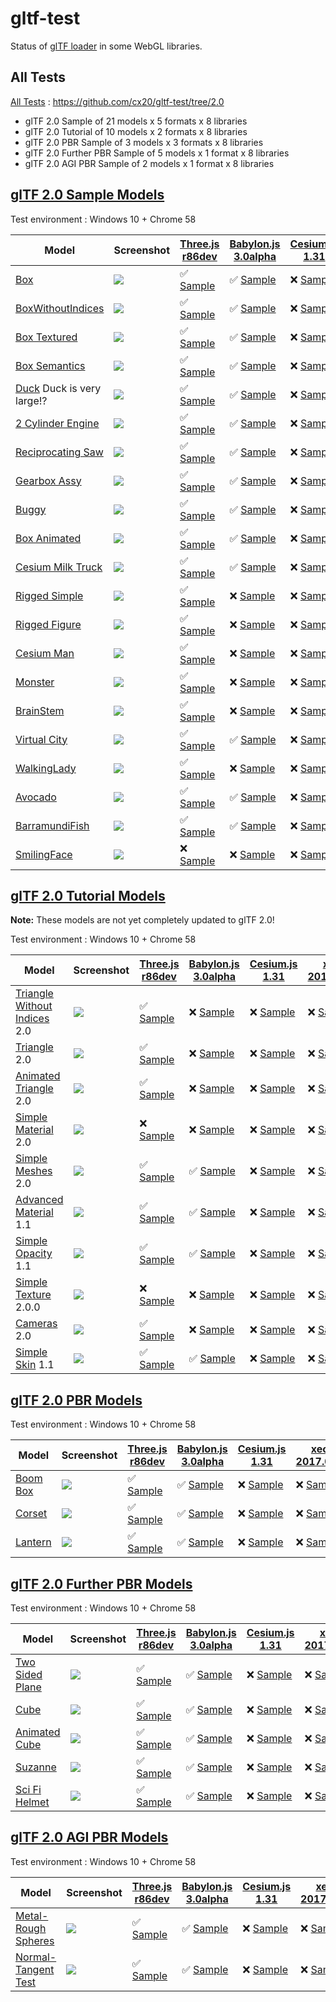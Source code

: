 # gltf-test

Status of [glTF loader](https://github.com/KhronosGroup/glTF#webgl-engines) in some WebGL libraries.

## All Tests

[All Tests]( https://cdn.rawgit.com/cx20/gltf-test/86562869b4dcaa48eb1c8ca7f79920f0fa411401/index.html ) : https://github.com/cx20/gltf-test/tree/2.0
- glTF 2.0 Sample of 21 models x 5 formats x 8 libraries
- glTF 2.0 Tutorial of 10 models x 2 formats x 8 libraries
- glTF 2.0 PBR Sample of 3 models x 3 formats x 8 libraries
- glTF 2.0 Further PBR Sample of 5 models x 1 format x 8 libraries
- glTF 2.0 AGI PBR Sample of 2 models x 1 format x 8 libraries

## [glTF 2.0 Sample Models](https://github.com/lasalvavida/glTF-Sample-Models/tree/2.0/2.0)

Test environment : Windows 10 + Chrome 58

|Model                                               |Screenshot                                                    |[Three.js r86dev](https://github.com/mrdoob/three.js/tree/dev/examples/js/loaders/GLTF2Loader.js)                                                                           |[Babylon.js 3.0alpha](https://github.com/BabylonJS/Babylon.js/tree/master/loaders/src/glTF)                                                                                                     |[Cesium.js 1.31](https://github.com/AnalyticalGraphicsInc/cesium/)                                                                                             |[xeogl 2017.04.24](https://github.com/xeolabs/xeogl/tree/master/src/models/gltf)                                                                                             |[GLBoost r2dev](https://github.com/emadurandal/GLBoost/blob/master/src/js/middle_level/loader/GLTFLoader.js)                                                                     |[Grimoire.js 2017.05.08](https://github.com/GrimoireGL/grimoirejs-gltf)                                                                                                             |
|----------------------------------------------------|--------------------------------------------------------------|----------------------------------------------------------------------------------------------------------------------------------------------------------------------------|------------------------------------------------------------------------------------------------------------------------------------------------------------------------------------------------|---------------------------------------------------------------------------------------------------------------------------------------------------------------|-----------------------------------------------------------------------------------------------------------------------------------------------------------------------------|---------------------------------------------------------------------------------------------------------------------------------------------------------------------------------|------------------------------------------------------------------------------------------------------------------------------------------------------------------------------------|
|[Box](sampleModels/Box)                             |![](sampleModels/Box/screenshot/screenshot.png)               |:white_check_mark: [Sample](https://cdn.rawgit.com/cx20/gltf-test/86562869b4dcaa48eb1c8ca7f79920f0fa411401/examples/threejs/index.html?model=Box&scale=1)                   |:white_check_mark: [Sample](https://cdn.rawgit.com/cx20/gltf-test/86562869b4dcaa48eb1c8ca7f79920f0fa411401/examples/babylonjs/index.html?model=Box&scale=1)                                     |:x: [Sample](https://cdn.rawgit.com/cx20/gltf-test/86562869b4dcaa48eb1c8ca7f79920f0fa411401/examples/cesium/index.html?model=Box)               |:x: [Sample](https://cdn.rawgit.com/cx20/gltf-test/86562869b4dcaa48eb1c8ca7f79920f0fa411401/examples/xeogl/index.html?model=Box&scale=1)                                                    |:x: [Sample](https://cdn.rawgit.com/cx20/gltf-test/86562869b4dcaa48eb1c8ca7f79920f0fa411401/examples/glboost/index.html?model=Box&scale=1)                                       |:x: [Sample](https://cdn.rawgit.com/cx20/gltf-test/86562869b4dcaa48eb1c8ca7f79920f0fa411401/examples/grimoiregl/index.html?model=Box&scale=1)                                       |
|[BoxWithoutIndices](sampleModels/BoxWithoutIndices) |![](sampleModels/BoxWithoutIndices/screenshot/screenshot.png) |:white_check_mark: [Sample](https://cdn.rawgit.com/cx20/gltf-test/86562869b4dcaa48eb1c8ca7f79920f0fa411401/examples/threejs/index.html?model=BoxWithoutIndices&scale=1)     |:white_check_mark: [Sample](https://cdn.rawgit.com/cx20/gltf-test/86562869b4dcaa48eb1c8ca7f79920f0fa411401/examples/babylonjs/index.html?model=BoxWithoutIndices&scale=1)                       |:x: [Sample](https://cdn.rawgit.com/cx20/gltf-test/86562869b4dcaa48eb1c8ca7f79920f0fa411401/examples/cesium/index.html?model=BoxWithoutIndices) |:x: [Sample](https://cdn.rawgit.com/cx20/gltf-test/86562869b4dcaa48eb1c8ca7f79920f0fa411401/examples/xeogl/index.html?model=BoxWithoutIndices&scale=1)                                      |:x: [Sample](https://cdn.rawgit.com/cx20/gltf-test/86562869b4dcaa48eb1c8ca7f79920f0fa411401/examples/glboost/index.html?model=BoxWithoutIndices&scale=1)                         |:x: [Sample](https://cdn.rawgit.com/cx20/gltf-test/86562869b4dcaa48eb1c8ca7f79920f0fa411401/examples/grimoiregl/index.html?model=BoxWithoutIndices&scale=1)                         |
|[Box Textured](sampleModels/BoxTextured)            |![](sampleModels/BoxTextured/screenshot/screenshot.png)       |:white_check_mark: [Sample](https://cdn.rawgit.com/cx20/gltf-test/86562869b4dcaa48eb1c8ca7f79920f0fa411401/examples/threejs/index.html?model=BoxTextured&scale=1)           |:white_check_mark: [Sample](https://cdn.rawgit.com/cx20/gltf-test/86562869b4dcaa48eb1c8ca7f79920f0fa411401/examples/babylonjs/index.html?model=BoxTextured&scale=1)                             |:x: [Sample](https://cdn.rawgit.com/cx20/gltf-test/86562869b4dcaa48eb1c8ca7f79920f0fa411401/examples/cesium/index.html?model=BoxTextured)       |:x: [Sample](https://cdn.rawgit.com/cx20/gltf-test/86562869b4dcaa48eb1c8ca7f79920f0fa411401/examples/xeogl/index.html?model=BoxTextured&scale=1)                                            |:x: [Sample](https://cdn.rawgit.com/cx20/gltf-test/86562869b4dcaa48eb1c8ca7f79920f0fa411401/examples/glboost/index.html?model=BoxTextured&scale=1)                               |:white_check_mark: [Sample](https://cdn.rawgit.com/cx20/gltf-test/86562869b4dcaa48eb1c8ca7f79920f0fa411401/examples/grimoiregl/index.html?model=BoxTextured&scale=1)                |
|[Box Semantics](sampleModels/BoxSemantics)          |![](sampleModels/BoxSemantics/screenshot/screenshot.png)      |:white_check_mark: [Sample](https://cdn.rawgit.com/cx20/gltf-test/86562869b4dcaa48eb1c8ca7f79920f0fa411401/examples/threejs/index.html?model=BoxSemantics&scale=1)          |:white_check_mark: [Sample](https://cdn.rawgit.com/cx20/gltf-test/86562869b4dcaa48eb1c8ca7f79920f0fa411401/examples/babylonjs/index.html?model=BoxSemantics&scale=1)                            |:x: [Sample](https://cdn.rawgit.com/cx20/gltf-test/86562869b4dcaa48eb1c8ca7f79920f0fa411401/examples/cesium/index.html?model=BoxSemantics)      |:x: [Sample](https://cdn.rawgit.com/cx20/gltf-test/86562869b4dcaa48eb1c8ca7f79920f0fa411401/examples/xeogl/index.html?model=BoxSemantics&scale=1)                                           |:x: [Sample](https://cdn.rawgit.com/cx20/gltf-test/86562869b4dcaa48eb1c8ca7f79920f0fa411401/examples/glboost/index.html?model=BoxSemantics&scale=1)                              |:white_check_mark: [Sample](https://cdn.rawgit.com/cx20/gltf-test/86562869b4dcaa48eb1c8ca7f79920f0fa411401/examples/grimoiregl/index.html?model=BoxSemantics&scale=1)               |
|[Duck](sampleModels/Duck) Duck is very large!?      |![](sampleModels/Duck/screenshot/screenshot.png)              |:white_check_mark: [Sample](https://cdn.rawgit.com/cx20/gltf-test/86562869b4dcaa48eb1c8ca7f79920f0fa411401/examples/threejs/index.html?model=Duck&scale=1)                  |:white_check_mark: [Sample](https://cdn.rawgit.com/cx20/gltf-test/86562869b4dcaa48eb1c8ca7f79920f0fa411401/examples/babylonjs/index.html?model=Duck&scale=1)                                    |:x: [Sample](https://cdn.rawgit.com/cx20/gltf-test/86562869b4dcaa48eb1c8ca7f79920f0fa411401/examples/cesium/index.html?model=Duck)              |:x: [Sample](https://cdn.rawgit.com/cx20/gltf-test/86562869b4dcaa48eb1c8ca7f79920f0fa411401/examples/xeogl/index.html?model=Duck&scale=1)                                                   |:x: [Sample](https://cdn.rawgit.com/cx20/gltf-test/86562869b4dcaa48eb1c8ca7f79920f0fa411401/examples/glboost/index.html?model=Duck&scale=1)                                      |:white_check_mark: [Sample](https://cdn.rawgit.com/cx20/gltf-test/86562869b4dcaa48eb1c8ca7f79920f0fa411401/examples/grimoiregl/index.html?model=Duck&scale=1)                       |
|[2 Cylinder Engine](sampleModels/2CylinderEngine)   |![](sampleModels/2CylinderEngine/screenshot/screenshot.png)   |:white_check_mark: [Sample](https://cdn.rawgit.com/cx20/gltf-test/86562869b4dcaa48eb1c8ca7f79920f0fa411401/examples/threejs/index.html?model=2CylinderEngine&scale=0.005)   |:white_check_mark: [Sample](https://cdn.rawgit.com/cx20/gltf-test/86562869b4dcaa48eb1c8ca7f79920f0fa411401/examples/babylonjs/index.html?model=2CylinderEngine&scale=0.005)                     |:x: [Sample](https://cdn.rawgit.com/cx20/gltf-test/86562869b4dcaa48eb1c8ca7f79920f0fa411401/examples/cesium/index.html?model=2CylinderEngine)   |:x: [Sample](https://cdn.rawgit.com/cx20/gltf-test/86562869b4dcaa48eb1c8ca7f79920f0fa411401/examples/xeogl/index.html?model=2CylinderEngine&scale=0.005)                                    |:x: [Sample](https://cdn.rawgit.com/cx20/gltf-test/86562869b4dcaa48eb1c8ca7f79920f0fa411401/examples/glboost/index.html?model=2CylinderEngine&scale=0.005)                       |:x: [Sample](https://cdn.rawgit.com/cx20/gltf-test/86562869b4dcaa48eb1c8ca7f79920f0fa411401/examples/grimoiregl/index.html?model=2CylinderEngine&scale=0.005)                       |
|[Reciprocating Saw](sampleModels/ReciprocatingSaw)  |![](sampleModels/ReciprocatingSaw/screenshot/screenshot.png)  |:white_check_mark: [Sample](https://cdn.rawgit.com/cx20/gltf-test/86562869b4dcaa48eb1c8ca7f79920f0fa411401/examples/threejs/index.html?model=ReciprocatingSaw&scale=0.01)   |:white_check_mark: [Sample](https://cdn.rawgit.com/cx20/gltf-test/86562869b4dcaa48eb1c8ca7f79920f0fa411401/examples/babylonjs/index.html?model=ReciprocatingSaw&scale=0.01)                     |:x: [Sample](https://cdn.rawgit.com/cx20/gltf-test/86562869b4dcaa48eb1c8ca7f79920f0fa411401/examples/cesium/index.html?model=ReciprocatingSaw)  |:x: [Sample](https://cdn.rawgit.com/cx20/gltf-test/86562869b4dcaa48eb1c8ca7f79920f0fa411401/examples/xeogl/index.html?model=ReciprocatingSaw&scale=0.01)                                    |:x: [Sample](https://cdn.rawgit.com/cx20/gltf-test/86562869b4dcaa48eb1c8ca7f79920f0fa411401/examples/glboost/index.html?model=ReciprocatingSaw&scale=0.01)                       |:x: [Sample](https://cdn.rawgit.com/cx20/gltf-test/86562869b4dcaa48eb1c8ca7f79920f0fa411401/examples/grimoiregl/index.html?model=ReciprocatingSaw&scale=0.01)                       |
|[Gearbox Assy](sampleModels/GearboxAssy)            |![](sampleModels/GearboxAssy/screenshot/screenshot.png)       |:white_check_mark: [Sample](https://cdn.rawgit.com/cx20/gltf-test/86562869b4dcaa48eb1c8ca7f79920f0fa411401/examples/threejs/index.html?model=GearboxAssy&scale=1)           |:white_check_mark: [Sample](https://cdn.rawgit.com/cx20/gltf-test/86562869b4dcaa48eb1c8ca7f79920f0fa411401/examples/babylonjs/index.html?model=GearboxAssy&scale=1)                             |:x: [Sample](https://cdn.rawgit.com/cx20/gltf-test/86562869b4dcaa48eb1c8ca7f79920f0fa411401/examples/cesium/index.html?model=GearboxAssy)       |:x: [Sample](https://cdn.rawgit.com/cx20/gltf-test/86562869b4dcaa48eb1c8ca7f79920f0fa411401/examples/xeogl/index.html?model=GearboxAssy&scale=1)                                            |:x: [Sample](https://cdn.rawgit.com/cx20/gltf-test/86562869b4dcaa48eb1c8ca7f79920f0fa411401/examples/glboost/index.html?model=GearboxAssy&scale=1)                               |:x: [Sample](https://cdn.rawgit.com/cx20/gltf-test/86562869b4dcaa48eb1c8ca7f79920f0fa411401/examples/grimoiregl/index.html?model=GearboxAssy&scale=1)                               |
|[Buggy](sampleModels/Buggy)                         |![](sampleModels/Buggy/screenshot/screenshot.png)             |:white_check_mark: [Sample](https://cdn.rawgit.com/cx20/gltf-test/86562869b4dcaa48eb1c8ca7f79920f0fa411401/examples/threejs/index.html?model=Buggy&scale=0.02)              |:white_check_mark: [Sample](https://cdn.rawgit.com/cx20/gltf-test/86562869b4dcaa48eb1c8ca7f79920f0fa411401/examples/babylonjs/index.html?model=Buggy&scale=0.02)                                |:x: [Sample](https://cdn.rawgit.com/cx20/gltf-test/86562869b4dcaa48eb1c8ca7f79920f0fa411401/examples/cesium/index.html?model=Buggy)             |:x: [Sample](https://cdn.rawgit.com/cx20/gltf-test/86562869b4dcaa48eb1c8ca7f79920f0fa411401/examples/xeogl/index.html?model=Buggy&scale=0.02)                                               |:x: [Sample](https://cdn.rawgit.com/cx20/gltf-test/86562869b4dcaa48eb1c8ca7f79920f0fa411401/examples/glboost/index.html?model=Buggy&scale=0.02)                                  |:x: [Sample](https://cdn.rawgit.com/cx20/gltf-test/86562869b4dcaa48eb1c8ca7f79920f0fa411401/examples/grimoiregl/index.html?model=Buggy&scale=0.02)                                  |
|[Box Animated](sampleModels/BoxAnimated)            |![](sampleModels/BoxAnimated/screenshot/screenshot.gif)       |:white_check_mark: [Sample](https://cdn.rawgit.com/cx20/gltf-test/86562869b4dcaa48eb1c8ca7f79920f0fa411401/examples/threejs/index.html?model=BoxAnimated&scale=0.5)         |:white_check_mark: [Sample](https://cdn.rawgit.com/cx20/gltf-test/86562869b4dcaa48eb1c8ca7f79920f0fa411401/examples/babylonjs/index.html?model=BoxAnimated&scale=0.5)                           |:x: [Sample](https://cdn.rawgit.com/cx20/gltf-test/86562869b4dcaa48eb1c8ca7f79920f0fa411401/examples/cesium/index.html?model=BoxAnimated)                      |:x: [Sample](https://cdn.rawgit.com/cx20/gltf-test/86562869b4dcaa48eb1c8ca7f79920f0fa411401/examples/xeogl/index.html?model=BoxAnimated&scale=0.5)                           |:x: [Sample](https://cdn.rawgit.com/cx20/gltf-test/86562869b4dcaa48eb1c8ca7f79920f0fa411401/examples/glboost/index.html?model=BoxAnimated&scale=0.5)                             |:x: [Sample](https://cdn.rawgit.com/cx20/gltf-test/86562869b4dcaa48eb1c8ca7f79920f0fa411401/examples/grimoiregl/index.html?model=BoxAnimated&scale=0.5)                             |
|[Cesium Milk Truck](sampleModels/CesiumMilkTruck)   |![](sampleModels/CesiumMilkTruck/screenshot/screenshot.gif)   |:white_check_mark: [Sample](https://cdn.rawgit.com/cx20/gltf-test/86562869b4dcaa48eb1c8ca7f79920f0fa411401/examples/threejs/index.html?model=CesiumMilkTruck&scale=0.5)     |:white_check_mark: [Sample](https://cdn.rawgit.com/cx20/gltf-test/86562869b4dcaa48eb1c8ca7f79920f0fa411401/examples/babylonjs/index.html?model=CesiumMilkTruck&scale=0.5)                       |:x: [Sample](https://cdn.rawgit.com/cx20/gltf-test/86562869b4dcaa48eb1c8ca7f79920f0fa411401/examples/cesium/index.html?model=CesiumMilkTruck)                  |:x: [Sample](https://cdn.rawgit.com/cx20/gltf-test/86562869b4dcaa48eb1c8ca7f79920f0fa411401/examples/xeogl/index.html?model=CesiumMilkTruck&scale=0.5)                       |:x: [Sample](https://cdn.rawgit.com/cx20/gltf-test/86562869b4dcaa48eb1c8ca7f79920f0fa411401/examples/glboost/index.html?model=CesiumMilkTruck&scale=0.5)                         |:x: [Sample](https://cdn.rawgit.com/cx20/gltf-test/86562869b4dcaa48eb1c8ca7f79920f0fa411401/examples/grimoiregl/index.html?model=CesiumMilkTruck&scale=0.5)                         |
|[Rigged Simple](sampleModels/RiggedSimple)          |![](sampleModels/RiggedSimple/screenshot/screenshot.gif)      |:white_check_mark: [Sample](https://cdn.rawgit.com/cx20/gltf-test/86562869b4dcaa48eb1c8ca7f79920f0fa411401/examples/threejs/index.html?model=RiggedSimple&scale=0.2)        |:x: [Sample](https://cdn.rawgit.com/cx20/gltf-test/86562869b4dcaa48eb1c8ca7f79920f0fa411401/examples/babylonjs/index.html?model=RiggedSimple&scale=0.2)                                         |:x: [Sample](https://cdn.rawgit.com/cx20/gltf-test/86562869b4dcaa48eb1c8ca7f79920f0fa411401/examples/cesium/index.html?model=RiggedSimple)                     |:x: [Sample](https://cdn.rawgit.com/cx20/gltf-test/86562869b4dcaa48eb1c8ca7f79920f0fa411401/examples/xeogl/index.html?model=RiggedSimple&scale=0.2)                          |:x: [Sample](https://cdn.rawgit.com/cx20/gltf-test/86562869b4dcaa48eb1c8ca7f79920f0fa411401/examples/glboost/index.html?model=RiggedSimple&scale=0.2)                            |:x: [Sample](https://cdn.rawgit.com/cx20/gltf-test/86562869b4dcaa48eb1c8ca7f79920f0fa411401/examples/grimoiregl/index.html?model=RiggedSimple&scale=0.2)                            |
|[Rigged Figure](sampleModels/RiggedFigure)          |![](sampleModels/RiggedFigure/screenshot/screenshot.gif)      |:white_check_mark: [Sample](https://cdn.rawgit.com/cx20/gltf-test/86562869b4dcaa48eb1c8ca7f79920f0fa411401/examples/threejs/index.html?model=RiggedFigure&scale=1)          |:x: [Sample](https://cdn.rawgit.com/cx20/gltf-test/86562869b4dcaa48eb1c8ca7f79920f0fa411401/examples/babylonjs/index.html?model=RiggedFigure&scale=1)                                           |:x: [Sample](https://cdn.rawgit.com/cx20/gltf-test/86562869b4dcaa48eb1c8ca7f79920f0fa411401/examples/cesium/index.html?model=RiggedFigure)                     |:x: [Sample](https://cdn.rawgit.com/cx20/gltf-test/86562869b4dcaa48eb1c8ca7f79920f0fa411401/examples/xeogl/index.html?model=RiggedFigure&scale=1)                            |:x: [Sample](https://cdn.rawgit.com/cx20/gltf-test/86562869b4dcaa48eb1c8ca7f79920f0fa411401/examples/glboost/index.html?model=RiggedFigure&scale=1)                              |:x: [Sample](https://cdn.rawgit.com/cx20/gltf-test/86562869b4dcaa48eb1c8ca7f79920f0fa411401/examples/grimoiregl/index.html?model=RiggedFigure&scale=1)                              |
|[Cesium Man](sampleModels/CesiumMan)                |![](sampleModels/CesiumMan/screenshot/screenshot.gif)         |:white_check_mark: [Sample](https://cdn.rawgit.com/cx20/gltf-test/86562869b4dcaa48eb1c8ca7f79920f0fa411401/examples/threejs/index.html?model=CesiumMan&scale=1)             |:x: [Sample](https://cdn.rawgit.com/cx20/gltf-test/86562869b4dcaa48eb1c8ca7f79920f0fa411401/examples/babylonjs/index.html?model=CesiumMan&scale=1)                                              |:x: [Sample](https://cdn.rawgit.com/cx20/gltf-test/86562869b4dcaa48eb1c8ca7f79920f0fa411401/examples/cesium/index.html?model=CesiumMan)                        |:x: [Sample](https://cdn.rawgit.com/cx20/gltf-test/86562869b4dcaa48eb1c8ca7f79920f0fa411401/examples/xeogl/index.html?model=CesiumMan&scale=1)                               |:x: [Sample](https://cdn.rawgit.com/cx20/gltf-test/86562869b4dcaa48eb1c8ca7f79920f0fa411401/examples/glboost/index.html?model=CesiumMan&scale=1)                                 |:x: [Sample](https://cdn.rawgit.com/cx20/gltf-test/86562869b4dcaa48eb1c8ca7f79920f0fa411401/examples/grimoiregl/index.html?model=CesiumMan&scale=1)                                 |
|[Monster](sampleModels/Monster)                     |![](sampleModels/Monster/screenshot/screenshot.gif)           |:white_check_mark: [Sample](https://cdn.rawgit.com/cx20/gltf-test/86562869b4dcaa48eb1c8ca7f79920f0fa411401/examples/threejs/index.html?model=Monster&scale=0.05)            |:x: [Sample](https://cdn.rawgit.com/cx20/gltf-test/86562869b4dcaa48eb1c8ca7f79920f0fa411401/examples/babylonjs/index.html?model=Monster&scale=0.05)                                             |:x: [Sample](https://cdn.rawgit.com/cx20/gltf-test/86562869b4dcaa48eb1c8ca7f79920f0fa411401/examples/cesium/index.html?model=Monster)                          |:x: [Sample](https://cdn.rawgit.com/cx20/gltf-test/86562869b4dcaa48eb1c8ca7f79920f0fa411401/examples/xeogl/index.html?model=Monster&scale=0.05)                              |:x: [Sample](https://cdn.rawgit.com/cx20/gltf-test/86562869b4dcaa48eb1c8ca7f79920f0fa411401/examples/glboost/index.html?model=Monster&scale=0.05)                                |:x: [Sample](https://cdn.rawgit.com/cx20/gltf-test/86562869b4dcaa48eb1c8ca7f79920f0fa411401/examples/grimoiregl/index.html?model=Monster&scale=0.05)                                |
|[BrainStem](sampleModels/BrainStem)                 |![](sampleModels/BrainStem/screenshot/screenshot.gif)         |:white_check_mark: [Sample](https://cdn.rawgit.com/cx20/gltf-test/86562869b4dcaa48eb1c8ca7f79920f0fa411401/examples/threejs/index.html?model=BrainStem&scale=1)             |:x: [Sample](https://cdn.rawgit.com/cx20/gltf-test/86562869b4dcaa48eb1c8ca7f79920f0fa411401/examples/babylonjs/index.html?model=BrainStem&scale=1)                                              |:x: [Sample](https://cdn.rawgit.com/cx20/gltf-test/86562869b4dcaa48eb1c8ca7f79920f0fa411401/examples/cesium/index.html?model=BrainStem)                        |:x: [Sample](https://cdn.rawgit.com/cx20/gltf-test/86562869b4dcaa48eb1c8ca7f79920f0fa411401/examples/xeogl/index.html?model=BrainStem&scale=1)                               |:x: [Sample](https://cdn.rawgit.com/cx20/gltf-test/86562869b4dcaa48eb1c8ca7f79920f0fa411401/examples/glboost/index.html?model=BrainStem&scale=1)                                 |:x: [Sample](https://cdn.rawgit.com/cx20/gltf-test/86562869b4dcaa48eb1c8ca7f79920f0fa411401/examples/grimoiregl/index.html?model=BrainStem&scale=1)                                 |
|[Virtual City](sampleModels/VC)                     |![](sampleModels/VC/screenshot/screenshot.gif)                |:white_check_mark: [Sample](https://cdn.rawgit.com/cx20/gltf-test/86562869b4dcaa48eb1c8ca7f79920f0fa411401/examples/threejs/index.html?model=VC&scale=0.2)                  |:white_check_mark: [Sample](https://cdn.rawgit.com/cx20/gltf-test/86562869b4dcaa48eb1c8ca7f79920f0fa411401/examples/babylonjs/index.html?model=VC&scale=0.2)                                    |:x: [Sample](https://cdn.rawgit.com/cx20/gltf-test/86562869b4dcaa48eb1c8ca7f79920f0fa411401/examples/cesium/index.html?model=VC)                               |:x: [Sample](https://cdn.rawgit.com/cx20/gltf-test/86562869b4dcaa48eb1c8ca7f79920f0fa411401/examples/xeogl/index.html?model=VC&scale=0.2)                                    |:x: [Sample](https://cdn.rawgit.com/cx20/gltf-test/86562869b4dcaa48eb1c8ca7f79920f0fa411401/examples/glboost/index.html?model=VC&scale=0.2)                                      |:x: [Sample](https://cdn.rawgit.com/cx20/gltf-test/86562869b4dcaa48eb1c8ca7f79920f0fa411401/examples/grimoiregl/index.html?model=VC&scale=0.2)                                      |
|[WalkingLady](sampleModels/WalkingLady)             |![](sampleModels/WalkingLady/screenshot/screenshot.gif)       |:white_check_mark: [Sample](https://cdn.rawgit.com/cx20/gltf-test/86562869b4dcaa48eb1c8ca7f79920f0fa411401/examples/threejs/index.html?model=WalkingLady&scale=1)           |:x: [Sample](https://cdn.rawgit.com/cx20/gltf-test/86562869b4dcaa48eb1c8ca7f79920f0fa411401/examples/babylonjs/index.html?model=WalkingLady&scale=1)                                            |:x: [Sample](https://cdn.rawgit.com/cx20/gltf-test/86562869b4dcaa48eb1c8ca7f79920f0fa411401/examples/cesium/index.html?model=WalkingLady)                      |:x: [Sample](https://cdn.rawgit.com/cx20/gltf-test/86562869b4dcaa48eb1c8ca7f79920f0fa411401/examples/xeogl/index.html?model=WalkingLady&scale=1)                             |:x: [Sample](https://cdn.rawgit.com/cx20/gltf-test/86562869b4dcaa48eb1c8ca7f79920f0fa411401/examples/glboost/index.html?model=WalkingLady&scale=1)                               |:x: [Sample](https://cdn.rawgit.com/cx20/gltf-test/86562869b4dcaa48eb1c8ca7f79920f0fa411401/examples/grimoiregl/index.html?model=WalkingLady&scale=1)                               |
|[Avocado](sampleModels/Avocado)                     |![](sampleModels/Avocado/screenshot/screenshot.png)           |:white_check_mark: [Sample](https://cdn.rawgit.com/cx20/gltf-test/86562869b4dcaa48eb1c8ca7f79920f0fa411401/examples/threejs/index.html?model=Avocado&scale=0.5)             |:white_check_mark: [Sample](https://cdn.rawgit.com/cx20/gltf-test/86562869b4dcaa48eb1c8ca7f79920f0fa411401/examples/babylonjs/index.html?model=Avocado&scale=0.5)                               |:x: [Sample](https://cdn.rawgit.com/cx20/gltf-test/86562869b4dcaa48eb1c8ca7f79920f0fa411401/examples/cesium/index.html?model=Avocado)           |:x: [Sample](https://cdn.rawgit.com/cx20/gltf-test/86562869b4dcaa48eb1c8ca7f79920f0fa411401/examples/xeogl/index.html?model=Avocado&scale=0.5)                                              |:x: [Sample](https://cdn.rawgit.com/cx20/gltf-test/86562869b4dcaa48eb1c8ca7f79920f0fa411401/examples/glboost/index.html?model=Avocado&scale=0.5)                                 |:white_check_mark: [Sample](https://cdn.rawgit.com/cx20/gltf-test/86562869b4dcaa48eb1c8ca7f79920f0fa411401/examples/grimoiregl/index.html?model=Avocado&scale=0.5)                  |
|[BarramundiFish](sampleModels/BarramundiFish)       |![](sampleModels/BarramundiFish/screenshot/screenshot.png)    |:white_check_mark: [Sample](https://cdn.rawgit.com/cx20/gltf-test/86562869b4dcaa48eb1c8ca7f79920f0fa411401/examples/threejs/index.html?model=BarramundiFish&scale=0.05)     |:white_check_mark: [Sample](https://cdn.rawgit.com/cx20/gltf-test/86562869b4dcaa48eb1c8ca7f79920f0fa411401/examples/babylonjs/index.html?model=BarramundiFish&scale=0.05)                       |:x: [Sample](https://cdn.rawgit.com/cx20/gltf-test/86562869b4dcaa48eb1c8ca7f79920f0fa411401/examples/cesium/index.html?model=BarramundiFish)    |:x: [Sample](https://cdn.rawgit.com/cx20/gltf-test/86562869b4dcaa48eb1c8ca7f79920f0fa411401/examples/xeogl/index.html?model=BarramundiFish&scale=0.05)                                      |:x: [Sample](https://cdn.rawgit.com/cx20/gltf-test/86562869b4dcaa48eb1c8ca7f79920f0fa411401/examples/glboost/index.html?model=BarramundiFish&scale=0.05)                         |:white_check_mark: [Sample](https://cdn.rawgit.com/cx20/gltf-test/86562869b4dcaa48eb1c8ca7f79920f0fa411401/examples/grimoiregl/index.html?model=BarramundiFish&scale=0.05)          |
|[SmilingFace](sampleModels/SmilingFace)             |![](sampleModels/SmilingFace/screenshot/screenshot.png)       |:x: [Sample](https://cdn.rawgit.com/cx20/gltf-test/86562869b4dcaa48eb1c8ca7f79920f0fa411401/examples/threejs/index.html?model=SmilingFace&scale=1.0)                        |:x: [Sample](https://cdn.rawgit.com/cx20/gltf-test/86562869b4dcaa48eb1c8ca7f79920f0fa411401/examples/babylonjs/index.html?model=SmilingFace&scale=1.0)                                          |:x: [Sample](https://cdn.rawgit.com/cx20/gltf-test/86562869b4dcaa48eb1c8ca7f79920f0fa411401/examples/cesium/index.html?model=SmilingFace)       |:x: [Sample](https://cdn.rawgit.com/cx20/gltf-test/86562869b4dcaa48eb1c8ca7f79920f0fa411401/examples/xeogl/index.html?model=SmilingFace&scale=1.0)                                          |:x: [Sample](https://cdn.rawgit.com/cx20/gltf-test/86562869b4dcaa48eb1c8ca7f79920f0fa411401/examples/glboost/index.html?model=SmilingFace&scale=1.0)                             |:white_check_mark: [Sample](https://cdn.rawgit.com/cx20/gltf-test/86562869b4dcaa48eb1c8ca7f79920f0fa411401/examples/grimoiregl/index.html?model=SmilingFace&scale=1.0)              |

## [glTF 2.0 Tutorial Models](https://github.com/javagl/gltfTutorialModels/tree/2.0)

**Note:** These models are not yet completely updated to glTF 2.0!

Test environment : Windows 10 + Chrome 58

|Model                                                                 |Screenshot                                                          |[Three.js r86dev](https://github.com/mrdoob/three.js/tree/dev/examples/js/loaders/GLTF2Loader.js)                                                                                                             |[Babylon.js 3.0alpha](https://github.com/BabylonJS/Babylon.js/tree/master/loaders/src/glTF)                                                                                                                           |[Cesium.js 1.31](https://github.com/AnalyticalGraphicsInc/cesium/)                                                                                                                                      |[xeogl 2017.04.24](https://github.com/xeolabs/xeogl/tree/master/src/models/gltf)                                                                                                             |[GLBoost r2dev](https://github.com/emadurandal/GLBoost/blob/master/src/js/middle_level/loader/GLTFLoader.js)                                                                                                  |[Grimoire.js 2017.05.08](https://github.com/GrimoireGL/grimoirejs-gltf)                                                                                                                           |
|----------------------------------------------------------------------|--------------------------------------------------------------------|--------------------------------------------------------------------------------------------------------------------------------------------------------------------------------------------------------------|----------------------------------------------------------------------------------------------------------------------------------------------------------------------------------------------------------------------|--------------------------------------------------------------------------------------------------------------------------------------------------------------------------------------------------------|---------------------------------------------------------------------------------------------------------------------------------------------------------------------------------------------|--------------------------------------------------------------------------------------------------------------------------------------------------------------------------------------------------------------|--------------------------------------------------------------------------------------------------------------------------------------------------------------------------------------------------|
|[Triangle Without Indices](tutorialModels/TriangleWithoutIndices) 2.0 |![](tutorialModels/TriangleWithoutIndices/screenshot/screenshot.png)|:white_check_mark: [Sample](https://cdn.rawgit.com/cx20/gltf-test/86562869b4dcaa48eb1c8ca7f79920f0fa411401/examples/threejs/index.html?category=tutorialModels&model=TriangleWithoutIndices&scale=1&type=glTF)|:x: [Sample](https://cdn.rawgit.com/cx20/gltf-test/86562869b4dcaa48eb1c8ca7f79920f0fa411401/examples/babylonjs/index.html?category=tutorialModels&model=TriangleWithoutIndices&scale=1&type=glTF)                     |:x: [Sample](https://cdn.rawgit.com/cx20/gltf-test/86562869b4dcaa48eb1c8ca7f79920f0fa411401/examples/cesium/index.html?category=tutorialModels&model=TriangleWithoutIndices&scale=1&type=glTF)          |:x: [Sample](https://cdn.rawgit.com/cx20/gltf-test/86562869b4dcaa48eb1c8ca7f79920f0fa411401/examples/xeogl/index.html?category=tutorialModels&model=TriangleWithoutIndices&scale=1&type=glTF)|:x: [Sample](https://cdn.rawgit.com/cx20/gltf-test/86562869b4dcaa48eb1c8ca7f79920f0fa411401/examples/glboost/index.html?category=tutorialModels&model=TriangleWithoutIndices&scale=1&type=glTF)               |:x: [Sample](https://cdn.rawgit.com/cx20/gltf-test/86562869b4dcaa48eb1c8ca7f79920f0fa411401/examples/grimoiregl/index.html?category=tutorialModels&model=TriangleWithoutIndices&scale=1&type=glTF)|
|[Triangle](tutorialModels/Triangle) 2.0                               |![](tutorialModels/Triangle/screenshot/screenshot.png)              |:white_check_mark: [Sample](https://cdn.rawgit.com/cx20/gltf-test/86562869b4dcaa48eb1c8ca7f79920f0fa411401/examples/threejs/index.html?category=tutorialModels&model=Triangle&scale=1&type=glTF)              |:x: [Sample](https://cdn.rawgit.com/cx20/gltf-test/86562869b4dcaa48eb1c8ca7f79920f0fa411401/examples/babylonjs/index.html?category=tutorialModels&model=Triangle&scale=1&type=glTF)                                   |:x: [Sample](https://cdn.rawgit.com/cx20/gltf-test/86562869b4dcaa48eb1c8ca7f79920f0fa411401/examples/cesium/index.html?category=tutorialModels&model=Triangle&scale=1&type=glTF)                        |:x: [Sample](https://cdn.rawgit.com/cx20/gltf-test/86562869b4dcaa48eb1c8ca7f79920f0fa411401/examples/xeogl/index.html?category=tutorialModels&model=Triangle&scale=1&type=glTF)              |:x: [Sample](https://cdn.rawgit.com/cx20/gltf-test/86562869b4dcaa48eb1c8ca7f79920f0fa411401/examples/glboost/index.html?category=tutorialModels&model=Triangle&scale=1&type=glTF)                             |:x: [Sample](https://cdn.rawgit.com/cx20/gltf-test/86562869b4dcaa48eb1c8ca7f79920f0fa411401/examples/grimoiregl/index.html?category=tutorialModels&model=Triangle&scale=1&type=glTF)              |
|[Animated Triangle](tutorialModels/AnimatedTriangle) 2.0              |![](tutorialModels/AnimatedTriangle/screenshot/screenshot.gif)      |:white_check_mark: [Sample](https://cdn.rawgit.com/cx20/gltf-test/86562869b4dcaa48eb1c8ca7f79920f0fa411401/examples/threejs/index.html?category=tutorialModels&model=AnimatedTriangle&scale=1&type=glTF)      |:x: [Sample](https://cdn.rawgit.com/cx20/gltf-test/86562869b4dcaa48eb1c8ca7f79920f0fa411401/examples/babylonjs/index.html?category=tutorialModels&model=AnimatedTriangle&scale=1&type=glTF)                           |:x: [Sample](https://cdn.rawgit.com/cx20/gltf-test/86562869b4dcaa48eb1c8ca7f79920f0fa411401/examples/cesium/index.html?category=tutorialModels&model=AnimatedTriangle&scale=1&type=glTF)                |:x: [Sample](https://cdn.rawgit.com/cx20/gltf-test/86562869b4dcaa48eb1c8ca7f79920f0fa411401/examples/xeogl/index.html?category=tutorialModels&model=AnimatedTriangle&scale=1&type=glTF)      |:x: [Sample](https://cdn.rawgit.com/cx20/gltf-test/86562869b4dcaa48eb1c8ca7f79920f0fa411401/examples/glboost/index.html?category=tutorialModels&model=AnimatedTriangle&scale=1&type=glTF)                     |:x: [Sample](https://cdn.rawgit.com/cx20/gltf-test/86562869b4dcaa48eb1c8ca7f79920f0fa411401/examples/grimoiregl/index.html?category=tutorialModels&model=AnimatedTriangle&scale=1&type=glTF)      |
|[Simple Material](tutorialModels/SimpleMaterial) 2.0                  |![](tutorialModels/SimpleMaterial/screenshot/screenshot.png)        |:x: [Sample](https://cdn.rawgit.com/cx20/gltf-test/86562869b4dcaa48eb1c8ca7f79920f0fa411401/examples/threejs/index.html?category=tutorialModels&model=SimpleMaterial&scale=1&type=glTF)                       |:x: [Sample](https://cdn.rawgit.com/cx20/gltf-test/86562869b4dcaa48eb1c8ca7f79920f0fa411401/examples/babylonjs/index.html?category=tutorialModels&model=SimpleMaterial&scale=1&type=glTF)                             |:x: [Sample](https://cdn.rawgit.com/cx20/gltf-test/86562869b4dcaa48eb1c8ca7f79920f0fa411401/examples/cesium/index.html?category=tutorialModels&model=SimpleMaterial&scale=1&type=glTF)                  |:x: [Sample](https://cdn.rawgit.com/cx20/gltf-test/86562869b4dcaa48eb1c8ca7f79920f0fa411401/examples/xeogl/index.html?category=tutorialModels&model=SimpleMaterial&scale=1&type=glTF)        |:x: [Sample](https://cdn.rawgit.com/cx20/gltf-test/86562869b4dcaa48eb1c8ca7f79920f0fa411401/examples/glboost/index.html?category=tutorialModels&model=SimpleMaterial&scale=1&type=glTF)                       |:x: [Sample](https://cdn.rawgit.com/cx20/gltf-test/86562869b4dcaa48eb1c8ca7f79920f0fa411401/examples/grimoiregl/index.html?category=tutorialModels&model=SimpleMaterial&scale=1&type=glTF)        |
|[Simple Meshes](tutorialModels/SimpleMeshes) 2.0                      |![](tutorialModels/SimpleMeshes/screenshot/screenshot.png)          |:white_check_mark: [Sample](https://cdn.rawgit.com/cx20/gltf-test/86562869b4dcaa48eb1c8ca7f79920f0fa411401/examples/threejs/index.html?category=tutorialModels&model=SimpleMeshes&scale=1&type=glTF)          |:white_check_mark: [Sample](https://cdn.rawgit.com/cx20/gltf-test/86562869b4dcaa48eb1c8ca7f79920f0fa411401/examples/babylonjs/index.html?category=tutorialModels&model=SimpleMeshes&scale=1&type=glTF)                |:x: [Sample](https://cdn.rawgit.com/cx20/gltf-test/86562869b4dcaa48eb1c8ca7f79920f0fa411401/examples/cesium/index.html?category=tutorialModels&model=SimpleMeshes&scale=1&type=glTF)                    |:x: [Sample](https://cdn.rawgit.com/cx20/gltf-test/86562869b4dcaa48eb1c8ca7f79920f0fa411401/examples/xeogl/index.html?category=tutorialModels&model=SimpleMeshes&scale=1&type=glTF)          |:x: [Sample](https://cdn.rawgit.com/cx20/gltf-test/86562869b4dcaa48eb1c8ca7f79920f0fa411401/examples/glboost/index.html?category=tutorialModels&model=SimpleMeshes&scale=1&type=glTF)                         |:x: [Sample](https://cdn.rawgit.com/cx20/gltf-test/86562869b4dcaa48eb1c8ca7f79920f0fa411401/examples/grimoiregl/index.html?category=tutorialModels&model=SimpleMeshes&scale=1&type=glTF)          |
|[Advanced Material](tutorialModels/AdvancedMaterial) 1.1              |![](tutorialModels/AdvancedMaterial/screenshot/screenshot.png)      |:white_check_mark: [Sample](https://cdn.rawgit.com/cx20/gltf-test/86562869b4dcaa48eb1c8ca7f79920f0fa411401/examples/threejs/index.html?category=tutorialModels&model=AdvancedMaterial&scale=1&type=glTF)      |:white_check_mark: [Sample](https://cdn.rawgit.com/cx20/gltf-test/86562869b4dcaa48eb1c8ca7f79920f0fa411401/examples/babylonjs/index.html?category=tutorialModels&model=AdvancedMaterial&scale=1&type=glTF)            |:x: [Sample](https://cdn.rawgit.com/cx20/gltf-test/86562869b4dcaa48eb1c8ca7f79920f0fa411401/examples/cesium/index.html?category=tutorialModels&model=AdvancedMaterial&scale=1&type=glTF)                |:x: [Sample](https://cdn.rawgit.com/cx20/gltf-test/86562869b4dcaa48eb1c8ca7f79920f0fa411401/examples/xeogl/index.html?category=tutorialModels&model=AdvancedMaterial&scale=1&type=glTF)      |:white_check_mark: [Sample](https://cdn.rawgit.com/cx20/gltf-test/86562869b4dcaa48eb1c8ca7f79920f0fa411401/examples/glboost/index.html?category=tutorialModels&model=AdvancedMaterial&scale=1&type=glTF)      |:x: [Sample](https://cdn.rawgit.com/cx20/gltf-test/86562869b4dcaa48eb1c8ca7f79920f0fa411401/examples/grimoiregl/index.html?category=tutorialModels&model=AdvancedMaterial&scale=1&type=glTF)      |
|[Simple Opacity](tutorialModels/SimpleOpacity) 1.1                    |![](tutorialModels/SimpleOpacity/screenshot/screenshot.png)         |:white_check_mark: [Sample](https://cdn.rawgit.com/cx20/gltf-test/86562869b4dcaa48eb1c8ca7f79920f0fa411401/examples/threejs/index.html?category=tutorialModels&model=SimpleOpacity&scale=1&type=glTF)         |:white_check_mark: [Sample](https://cdn.rawgit.com/cx20/gltf-test/86562869b4dcaa48eb1c8ca7f79920f0fa411401/examples/babylonjs/index.html?category=tutorialModels&model=SimpleOpacity&scale=1&type=glTF)               |:x: [Sample](https://cdn.rawgit.com/cx20/gltf-test/86562869b4dcaa48eb1c8ca7f79920f0fa411401/examples/cesium/index.html?category=tutorialModels&model=SimpleOpacity&scale=1&type=glTF)                   |:x: [Sample](https://cdn.rawgit.com/cx20/gltf-test/86562869b4dcaa48eb1c8ca7f79920f0fa411401/examples/xeogl/index.html?category=tutorialModels&model=SimpleOpacity&scale=1&type=glTF)         |:white_check_mark: [Sample](https://cdn.rawgit.com/cx20/gltf-test/86562869b4dcaa48eb1c8ca7f79920f0fa411401/examples/glboost/index.html?category=tutorialModels&model=SimpleOpacity&scale=1&type=glTF)         |:x: [Sample](https://cdn.rawgit.com/cx20/gltf-test/86562869b4dcaa48eb1c8ca7f79920f0fa411401/examples/grimoiregl/index.html?category=tutorialModels&model=SimpleOpacity&scale=1&type=glTF)         |
|[Simple Texture](tutorialModels/SimpleTexture) 2.0.0                  |![](tutorialModels/SimpleTexture/screenshot/screenshot.png)         |:x: [Sample](https://cdn.rawgit.com/cx20/gltf-test/86562869b4dcaa48eb1c8ca7f79920f0fa411401/examples/threejs/index.html?category=tutorialModels&model=SimpleTexture&scale=1&type=glTF)                        |:x: [Sample](https://cdn.rawgit.com/cx20/gltf-test/86562869b4dcaa48eb1c8ca7f79920f0fa411401/examples/babylonjs/index.html?category=tutorialModels&model=SimpleTexture&scale=1&type=glTF)                              |:x: [Sample](https://cdn.rawgit.com/cx20/gltf-test/86562869b4dcaa48eb1c8ca7f79920f0fa411401/examples/cesium/index.html?category=tutorialModels&model=SimpleTexture&scale=1&type=glTF)                   |:x: [Sample](https://cdn.rawgit.com/cx20/gltf-test/86562869b4dcaa48eb1c8ca7f79920f0fa411401/examples/xeogl/index.html?category=tutorialModels&model=SimpleTexture&scale=1&type=glTF)         |:x: [Sample](https://cdn.rawgit.com/cx20/gltf-test/86562869b4dcaa48eb1c8ca7f79920f0fa411401/examples/glboost/index.html?category=tutorialModels&model=SimpleTexture&scale=1&type=glTF)                        |:x: [Sample](https://cdn.rawgit.com/cx20/gltf-test/86562869b4dcaa48eb1c8ca7f79920f0fa411401/examples/grimoiregl/index.html?category=tutorialModels&model=SimpleTexture&scale=1&type=glTF)         |
|[Cameras](tutorialModels/Cameras) 2.0                                 |![](tutorialModels/Cameras/screenshot/screenshot.png)               |:white_check_mark: [Sample](https://cdn.rawgit.com/cx20/gltf-test/86562869b4dcaa48eb1c8ca7f79920f0fa411401/examples/threejs/index.html?category=tutorialModels&model=Cameras&scale=1&type=glTF)               |:x: [Sample](https://cdn.rawgit.com/cx20/gltf-test/86562869b4dcaa48eb1c8ca7f79920f0fa411401/examples/babylonjs/index.html?category=tutorialModels&model=Cameras&scale=1&type=glTF)                                    |:x: [Sample](https://cdn.rawgit.com/cx20/gltf-test/86562869b4dcaa48eb1c8ca7f79920f0fa411401/examples/cesium/index.html?category=tutorialModels&model=Cameras&scale=1&type=glTF)                         |:x: [Sample](https://cdn.rawgit.com/cx20/gltf-test/86562869b4dcaa48eb1c8ca7f79920f0fa411401/examples/xeogl/index.html?category=tutorialModels&model=Cameras&scale=1&type=glTF)               |:x: [Sample](https://cdn.rawgit.com/cx20/gltf-test/86562869b4dcaa48eb1c8ca7f79920f0fa411401/examples/glboost/index.html?category=tutorialModels&model=Cameras&scale=1&type=glTF)                              |:x: [Sample](https://cdn.rawgit.com/cx20/gltf-test/86562869b4dcaa48eb1c8ca7f79920f0fa411401/examples/grimoiregl/index.html?category=tutorialModels&model=Cameras&scale=1&type=glTF)               |
|[Simple Skin](tutorialModels/SimpleSkin) 1.1                          |![](tutorialModels/SimpleSkin/screenshot/screenshot.gif)            |:white_check_mark: [Sample](https://cdn.rawgit.com/cx20/gltf-test/86562869b4dcaa48eb1c8ca7f79920f0fa411401/examples/threejs/index.html?category=tutorialModels&model=SimpleSkin&scale=1&type=glTF)            |:white_check_mark: [Sample](https://cdn.rawgit.com/cx20/gltf-test/86562869b4dcaa48eb1c8ca7f79920f0fa411401/examples/babylonjs/index.html?category=tutorialModels&model=SimpleSkin&scale=1&type=glTF)                  |:x: [Sample](https://cdn.rawgit.com/cx20/gltf-test/86562869b4dcaa48eb1c8ca7f79920f0fa411401/examples/cesium/index.html?category=tutorialModels&model=SimpleSkin&scale=1&type=glTF)                      |:x: [Sample](https://cdn.rawgit.com/cx20/gltf-test/86562869b4dcaa48eb1c8ca7f79920f0fa411401/examples/xeogl/index.html?category=tutorialModels&model=SimpleSkin&scale=1&type=glTF)            |:white_check_mark: [Sample](https://cdn.rawgit.com/cx20/gltf-test/86562869b4dcaa48eb1c8ca7f79920f0fa411401/examples/glboost/index.html?category=tutorialModels&model=SimpleSkin&scale=1&type=glTF)            |:x: [Sample](https://cdn.rawgit.com/cx20/gltf-test/86562869b4dcaa48eb1c8ca7f79920f0fa411401/examples/grimoiregl/index.html?category=tutorialModels&model=SimpleSkin&scale=1&type=glTF)            |


## [glTF 2.0 PBR Models](https://github.com/KhronosGroup/glTF-Sample-Models/tree/master/2.0#pbr-models)

Test environment : Windows 10 + Chrome 58

|Model                                                                 |Screenshot                                                          |[Three.js r86dev](https://github.com/mrdoob/three.js/tree/dev/examples/js/loaders/GLTF2Loader.js)                                                                                                             |[Babylon.js 3.0alpha](https://github.com/BabylonJS/Babylon.js/tree/master/loaders/src/glTF)                                                                                                                           |[Cesium.js 1.31](https://github.com/AnalyticalGraphicsInc/cesium/)                                                                                                                                      |[xeogl 2017.04.24](https://github.com/xeolabs/xeogl/tree/master/src/models/gltf)                                                                                                             |[GLBoost r2dev](https://github.com/emadurandal/GLBoost/blob/master/src/js/middle_level/loader/GLTFLoader.js)                                                                                                  |[Grimoire.js 2017.05.08](https://github.com/GrimoireGL/grimoirejs-gltf)                                                                                                                           |
|----------------------------------------------------------------------|--------------------------------------------------------------------|--------------------------------------------------------------------------------------------------------------------------------------------------------------------------------------------------------------|----------------------------------------------------------------------------------------------------------------------------------------------------------------------------------------------------------------------|--------------------------------------------------------------------------------------------------------------------------------------------------------------------------------------------------------|---------------------------------------------------------------------------------------------------------------------------------------------------------------------------------------------|--------------------------------------------------------------------------------------------------------------------------------------------------------------------------------------------------------------|--------------------------------------------------------------------------------------------------------------------------------------------------------------------------------------------------|
|[Boom Box](tutorialModels/BoomBox)                                    |![](tutorialModels/BoomBox/screenshot/screenshot.jpg)               |:white_check_mark: [Sample](https://cdn.rawgit.com/cx20/gltf-test/86562869b4dcaa48eb1c8ca7f79920f0fa411401/examples/threejs/index.html?category=tutorialModels&model=BoomBox&scale=1&type=glTF)               |:white_check_mark: [Sample](https://cdn.rawgit.com/cx20/gltf-test/86562869b4dcaa48eb1c8ca7f79920f0fa411401/examples/babylonjs/index.html?category=tutorialModels&model=BoomBox&scale=1&type=glTF)                     |:x: [Sample](https://cdn.rawgit.com/cx20/gltf-test/86562869b4dcaa48eb1c8ca7f79920f0fa411401/examples/cesium/index.html?category=tutorialModels&model=BoomBox&scale=1&type=glTF)                         |:x: [Sample](https://cdn.rawgit.com/cx20/gltf-test/86562869b4dcaa48eb1c8ca7f79920f0fa411401/examples/xeogl/index.html?category=tutorialModels&model=BoomBox&scale=1&type=glTF)               |:x: [Sample](https://cdn.rawgit.com/cx20/gltf-test/86562869b4dcaa48eb1c8ca7f79920f0fa411401/examples/glboost/index.html?category=tutorialModels&model=BoomBox&scale=1&type=glTF)                              |:white_check_mark: [Sample](https://cdn.rawgit.com/cx20/gltf-test/86562869b4dcaa48eb1c8ca7f79920f0fa411401/examples/grimoiregl/index.html?category=tutorialModels&model=BoomBox&scale=1&type=glTF)|
|[Corset](tutorialModels/Corset)                                       |![](tutorialModels/Corset/screenshot/screenshot.jpg)                |:white_check_mark: [Sample](https://cdn.rawgit.com/cx20/gltf-test/86562869b4dcaa48eb1c8ca7f79920f0fa411401/examples/threejs/index.html?category=tutorialModels&model=Corset&scale=1&type=glTF)                |:white_check_mark: [Sample](https://cdn.rawgit.com/cx20/gltf-test/86562869b4dcaa48eb1c8ca7f79920f0fa411401/examples/babylonjs/index.html?category=tutorialModels&model=Corset&scale=1&type=glTF)                      |:x: [Sample](https://cdn.rawgit.com/cx20/gltf-test/86562869b4dcaa48eb1c8ca7f79920f0fa411401/examples/cesium/index.html?category=tutorialModels&model=Corset&scale=1&type=glTF)                          |:x: [Sample](https://cdn.rawgit.com/cx20/gltf-test/86562869b4dcaa48eb1c8ca7f79920f0fa411401/examples/xeogl/index.html?category=tutorialModels&model=Corset&scale=1&type=glTF)                |:x: [Sample](https://cdn.rawgit.com/cx20/gltf-test/86562869b4dcaa48eb1c8ca7f79920f0fa411401/examples/glboost/index.html?category=tutorialModels&model=Corset&scale=1&type=glTF)                               |:white_check_mark: [Sample](https://cdn.rawgit.com/cx20/gltf-test/86562869b4dcaa48eb1c8ca7f79920f0fa411401/examples/grimoiregl/index.html?category=tutorialModels&model=Corset&scale=1&type=glTF) |
|[Lantern](tutorialModels/Lantern)                                     |![](tutorialModels/Lantern/screenshot/screenshot.jpg)               |:white_check_mark: [Sample](https://cdn.rawgit.com/cx20/gltf-test/86562869b4dcaa48eb1c8ca7f79920f0fa411401/examples/threejs/index.html?category=tutorialModels&model=Lantern&scale=1&type=glTF)               |:white_check_mark: [Sample](https://cdn.rawgit.com/cx20/gltf-test/86562869b4dcaa48eb1c8ca7f79920f0fa411401/examples/babylonjs/index.html?category=tutorialModels&model=Lantern&scale=1&type=glTF)                     |:x: [Sample](https://cdn.rawgit.com/cx20/gltf-test/86562869b4dcaa48eb1c8ca7f79920f0fa411401/examples/cesium/index.html?category=tutorialModels&model=Lantern&scale=1&type=glTF)                         |:x: [Sample](https://cdn.rawgit.com/cx20/gltf-test/86562869b4dcaa48eb1c8ca7f79920f0fa411401/examples/xeogl/index.html?category=tutorialModels&model=Lantern&scale=1&type=glTF)               |:x: [Sample](https://cdn.rawgit.com/cx20/gltf-test/86562869b4dcaa48eb1c8ca7f79920f0fa411401/examples/glboost/index.html?category=tutorialModels&model=Lantern&scale=1&type=glTF)                              |:white_check_mark: [Sample](https://cdn.rawgit.com/cx20/gltf-test/86562869b4dcaa48eb1c8ca7f79920f0fa411401/examples/grimoiregl/index.html?category=tutorialModels&model=Lantern&scale=1&type=glTF)|


## [glTF 2.0 Further PBR Models](https://github.com/KhronosGroup/glTF-Sample-Models/tree/master/2.0#further-pbr-models)

Test environment : Windows 10 + Chrome 58

|Model                                                                 |Screenshot                                                          |[Three.js r86dev](https://github.com/mrdoob/three.js/tree/dev/examples/js/loaders/GLTF2Loader.js)                                                                                                             |[Babylon.js 3.0alpha](https://github.com/BabylonJS/Babylon.js/tree/master/loaders/src/glTF)                                                                                                                           |[Cesium.js 1.31](https://github.com/AnalyticalGraphicsInc/cesium/)                                                                                                                                      |[xeogl 2017.04.24](https://github.com/xeolabs/xeogl/tree/master/src/models/gltf)                                                                                                             |[GLBoost r2dev](https://github.com/emadurandal/GLBoost/blob/master/src/js/middle_level/loader/GLTFLoader.js)                                                                                                  |[Grimoire.js 2017.05.08](https://github.com/GrimoireGL/grimoirejs-gltf)                                                                                                                           |
|----------------------------------------------------------------------|--------------------------------------------------------------------|--------------------------------------------------------------------------------------------------------------------------------------------------------------------------------------------------------------|----------------------------------------------------------------------------------------------------------------------------------------------------------------------------------------------------------------------|--------------------------------------------------------------------------------------------------------------------------------------------------------------------------------------------------------|---------------------------------------------------------------------------------------------------------------------------------------------------------------------------------------------|--------------------------------------------------------------------------------------------------------------------------------------------------------------------------------------------------------------|--------------------------------------------------------------------------------------------------------------------------------------------------------------------------------------------------|
|[Two Sided Plane](tutorialModels/TwoSidedPlane)                       |![](tutorialModels/TwoSidedPlane/screenshot/screenshot.jpg)         |:white_check_mark: [Sample](https://cdn.rawgit.com/cx20/gltf-test/86562869b4dcaa48eb1c8ca7f79920f0fa411401/examples/threejs/index.html?category=tutorialModels&model=TwoSidedPlane&scale=1&type=glTF)         |:white_check_mark: [Sample](https://cdn.rawgit.com/cx20/gltf-test/86562869b4dcaa48eb1c8ca7f79920f0fa411401/examples/babylonjs/index.html?category=tutorialModels&model=TwoSidedPlane&scale=1&type=glTF)               |:x: [Sample](https://cdn.rawgit.com/cx20/gltf-test/86562869b4dcaa48eb1c8ca7f79920f0fa411401/examples/cesium/index.html?category=tutorialModels&model=TwoSidedPlane&scale=1&type=glTF)                   |:x: [Sample](https://cdn.rawgit.com/cx20/gltf-test/86562869b4dcaa48eb1c8ca7f79920f0fa411401/examples/xeogl/index.html?category=tutorialModels&model=TwoSidedPlane&scale=1&type=glTF)         |:x: [Sample](https://cdn.rawgit.com/cx20/gltf-test/86562869b4dcaa48eb1c8ca7f79920f0fa411401/examples/glboost/index.html?category=tutorialModels&model=TwoSidedPlane&scale=1&type=glTF)                        |:white_check_mark: [Sample](https://cdn.rawgit.com/cx20/gltf-test/86562869b4dcaa48eb1c8ca7f79920f0fa411401/examples/grimoiregl/index.html?category=tutorialModels&model=TwoSidedPlane&scale=1&type=glTF)|
|[Cube](tutorialModels/Cube)                                           |![](tutorialModels/Cube/screenshot/screenshot.jpg)                  |:white_check_mark: [Sample](https://cdn.rawgit.com/cx20/gltf-test/86562869b4dcaa48eb1c8ca7f79920f0fa411401/examples/threejs/index.html?category=tutorialModels&model=Cube&scale=1&type=glTF)                  |:white_check_mark: [Sample](https://cdn.rawgit.com/cx20/gltf-test/86562869b4dcaa48eb1c8ca7f79920f0fa411401/examples/babylonjs/index.html?category=tutorialModels&model=Cube&scale=1&type=glTF)                        |:x: [Sample](https://cdn.rawgit.com/cx20/gltf-test/86562869b4dcaa48eb1c8ca7f79920f0fa411401/examples/cesium/index.html?category=tutorialModels&model=Cube&scale=1&type=glTF)                            |:x: [Sample](https://cdn.rawgit.com/cx20/gltf-test/86562869b4dcaa48eb1c8ca7f79920f0fa411401/examples/xeogl/index.html?category=tutorialModels&model=Cube&scale=1&type=glTF)                  |:x: [Sample](https://cdn.rawgit.com/cx20/gltf-test/86562869b4dcaa48eb1c8ca7f79920f0fa411401/examples/glboost/index.html?category=tutorialModels&model=Cube&scale=1&type=glTF)                                 |:white_check_mark: [Sample](https://cdn.rawgit.com/cx20/gltf-test/86562869b4dcaa48eb1c8ca7f79920f0fa411401/examples/grimoiregl/index.html?category=tutorialModels&model=Cube&scale=1&type=glTF)         |
|[Animated Cube](tutorialModels/AnimatedCube)                          |![](tutorialModels/AnimatedCube/screenshot/screenshot.gif)          |:white_check_mark: [Sample](https://cdn.rawgit.com/cx20/gltf-test/86562869b4dcaa48eb1c8ca7f79920f0fa411401/examples/threejs/index.html?category=tutorialModels&model=AnimatedCube&scale=1&type=glTF)          |:white_check_mark: [Sample](https://cdn.rawgit.com/cx20/gltf-test/86562869b4dcaa48eb1c8ca7f79920f0fa411401/examples/babylonjs/index.html?category=tutorialModels&model=AnimatedCube&scale=1&type=glTF)                |:x: [Sample](https://cdn.rawgit.com/cx20/gltf-test/86562869b4dcaa48eb1c8ca7f79920f0fa411401/examples/cesium/index.html?category=tutorialModels&model=AnimatedCube&scale=1&type=glTF)                    |:x: [Sample](https://cdn.rawgit.com/cx20/gltf-test/86562869b4dcaa48eb1c8ca7f79920f0fa411401/examples/xeogl/index.html?category=tutorialModels&model=AnimatedCube&scale=1&type=glTF)          |:x: [Sample](https://cdn.rawgit.com/cx20/gltf-test/86562869b4dcaa48eb1c8ca7f79920f0fa411401/examples/glboost/index.html?category=tutorialModels&model=AnimatedCube&scale=1&type=glTF)                         |:white_check_mark: [Sample](https://cdn.rawgit.com/cx20/gltf-test/86562869b4dcaa48eb1c8ca7f79920f0fa411401/examples/grimoiregl/index.html?category=tutorialModels&model=AnimatedCube&scale=1&type=glTF) |
|[Suzanne](tutorialModels/Suzanne)                                     |![](tutorialModels/Suzanne/screenshot/screenshot.jpg)               |:white_check_mark: [Sample](https://cdn.rawgit.com/cx20/gltf-test/86562869b4dcaa48eb1c8ca7f79920f0fa411401/examples/threejs/index.html?category=tutorialModels&model=Suzanne&scale=1&type=glTF)               |:white_check_mark: [Sample](https://cdn.rawgit.com/cx20/gltf-test/86562869b4dcaa48eb1c8ca7f79920f0fa411401/examples/babylonjs/index.html?category=tutorialModels&model=Suzanne&scale=1&type=glTF)                     |:x: [Sample](https://cdn.rawgit.com/cx20/gltf-test/86562869b4dcaa48eb1c8ca7f79920f0fa411401/examples/cesium/index.html?category=tutorialModels&model=Suzanne&scale=1&type=glTF)                         |:x: [Sample](https://cdn.rawgit.com/cx20/gltf-test/86562869b4dcaa48eb1c8ca7f79920f0fa411401/examples/xeogl/index.html?category=tutorialModels&model=Suzanne&scale=1&type=glTF)               |:x: [Sample](https://cdn.rawgit.com/cx20/gltf-test/86562869b4dcaa48eb1c8ca7f79920f0fa411401/examples/glboost/index.html?category=tutorialModels&model=Suzanne&scale=1&type=glTF)                              |:white_check_mark: [Sample](https://cdn.rawgit.com/cx20/gltf-test/86562869b4dcaa48eb1c8ca7f79920f0fa411401/examples/grimoiregl/index.html?category=tutorialModels&model=Suzanne&scale=1&type=glTF)      |
|[Sci Fi Helmet](tutorialModels/SciFiHelmet)                           |![](tutorialModels/SciFiHelmet/screenshot/screenshot.jpg)           |:white_check_mark: [Sample](https://cdn.rawgit.com/cx20/gltf-test/86562869b4dcaa48eb1c8ca7f79920f0fa411401/examples/threejs/index.html?category=tutorialModels&model=SciFiHelmet&scale=1&type=glTF)           |:white_check_mark: [Sample](https://cdn.rawgit.com/cx20/gltf-test/86562869b4dcaa48eb1c8ca7f79920f0fa411401/examples/babylonjs/index.html?category=tutorialModels&model=SciFiHelmet&scale=1&type=glTF)                 |:x: [Sample](https://cdn.rawgit.com/cx20/gltf-test/86562869b4dcaa48eb1c8ca7f79920f0fa411401/examples/cesium/index.html?category=tutorialModels&model=SciFiHelmet&scale=1&type=glTF)                     |:x: [Sample](https://cdn.rawgit.com/cx20/gltf-test/86562869b4dcaa48eb1c8ca7f79920f0fa411401/examples/xeogl/index.html?category=tutorialModels&model=SciFiHelmet&scale=1&type=glTF)           |:x: [Sample](https://cdn.rawgit.com/cx20/gltf-test/86562869b4dcaa48eb1c8ca7f79920f0fa411401/examples/glboost/index.html?category=tutorialModels&model=SciFiHelmet&scale=1&type=glTF)                          |:white_check_mark: [Sample](https://cdn.rawgit.com/cx20/gltf-test/86562869b4dcaa48eb1c8ca7f79920f0fa411401/examples/grimoiregl/index.html?category=tutorialModels&model=SciFiHelmet&scale=1&type=glTF)  |

## [glTF 2.0 AGI PBR Models](https://github.com/KhronosGroup/glTF-Sample-Models/tree/master/2.0/MetalRoughSpheres)

Test environment : Windows 10 + Chrome 58

|Model                                                                 |Screenshot                                                          |[Three.js r86dev](https://github.com/mrdoob/three.js/tree/dev/examples/js/loaders/GLTF2Loader.js)                                                                                                             |[Babylon.js 3.0alpha](https://github.com/BabylonJS/Babylon.js/tree/master/loaders/src/glTF)                                                                                                                           |[Cesium.js 1.31](https://github.com/AnalyticalGraphicsInc/cesium/)                                                                                                                                      |[xeogl 2017.04.24](https://github.com/xeolabs/xeogl/tree/master/src/models/gltf)                                                                                                             |[GLBoost r2dev](https://github.com/emadurandal/GLBoost/blob/master/src/js/middle_level/loader/GLTFLoader.js)                                                                                                  |[Grimoire.js 2017.05.08](https://github.com/GrimoireGL/grimoirejs-gltf)                                                                                                                           |
|----------------------------------------------------------------------|--------------------------------------------------------------------|--------------------------------------------------------------------------------------------------------------------------------------------------------------------------------------------------------------|----------------------------------------------------------------------------------------------------------------------------------------------------------------------------------------------------------------------|--------------------------------------------------------------------------------------------------------------------------------------------------------------------------------------------------------|---------------------------------------------------------------------------------------------------------------------------------------------------------------------------------------------|--------------------------------------------------------------------------------------------------------------------------------------------------------------------------------------------------------------|--------------------------------------------------------------------------------------------------------------------------------------------------------------------------------------------------|
|[Metal-Rough Spheres](tutorialModels/MetalRoughSpheres)               |![](tutorialModels/MetalRoughSpheres/screenshot/screenshot.png)     |:white_check_mark: [Sample](https://cdn.rawgit.com/cx20/gltf-test/86562869b4dcaa48eb1c8ca7f79920f0fa411401/examples/threejs/index.html?category=tutorialModels&model=MetalRoughSpheres&scale=0.1&type=glTF)   |:white_check_mark: [Sample](https://cdn.rawgit.com/cx20/gltf-test/86562869b4dcaa48eb1c8ca7f79920f0fa411401/examples/babylonjs/index.html?category=tutorialModels&model=MetalRoughSpheres&scale=0.1&type=glTF)         |:x: [Sample](https://cdn.rawgit.com/cx20/gltf-test/86562869b4dcaa48eb1c8ca7f79920f0fa411401/examples/cesium/index.html?category=tutorialModels&model=MetalRoughSpheres&scale=0.1&type=glTF)             |:x: [Sample](https://cdn.rawgit.com/cx20/gltf-test/86562869b4dcaa48eb1c8ca7f79920f0fa411401/examples/xeogl/index.html?category=tutorialModels&model=MetalRoughSpheres&scale=0.1&type=glTF)   |:x: [Sample](https://cdn.rawgit.com/cx20/gltf-test/86562869b4dcaa48eb1c8ca7f79920f0fa411401/examples/glboost/index.html?category=tutorialModels&model=MetalRoughSpheres&scale=0.1&type=glTF)                  |:x: [Sample](https://cdn.rawgit.com/cx20/gltf-test/86562869b4dcaa48eb1c8ca7f79920f0fa411401/examples/grimoiregl/index.html?category=tutorialModels&model=MetalRoughSpheres&scale=0.1&type=glTF)   |
|[Normal-Tangent Test](tutorialModels/NormalTangentTest)               |![](tutorialModels/NormalTangentTest/screenshot/screenshot.png)     |:white_check_mark: [Sample](https://cdn.rawgit.com/cx20/gltf-test/86562869b4dcaa48eb1c8ca7f79920f0fa411401/examples/threejs/index.html?category=tutorialModels&model=NormalTangentTest&scale=1&type=glTF)     |:white_check_mark: [Sample](https://cdn.rawgit.com/cx20/gltf-test/86562869b4dcaa48eb1c8ca7f79920f0fa411401/examples/babylonjs/index.html?category=tutorialModels&model=NormalTangentTest&scale=1&type=glTF)           |:x: [Sample](https://cdn.rawgit.com/cx20/gltf-test/86562869b4dcaa48eb1c8ca7f79920f0fa411401/examples/cesium/index.html?category=tutorialModels&model=NormalTangentTest&scale=1&type=glTF)               |:x: [Sample](https://cdn.rawgit.com/cx20/gltf-test/86562869b4dcaa48eb1c8ca7f79920f0fa411401/examples/xeogl/index.html?category=tutorialModels&model=NormalTangentTest&scale=1&type=glTF)     |:x: [Sample](https://cdn.rawgit.com/cx20/gltf-test/86562869b4dcaa48eb1c8ca7f79920f0fa411401/examples/glboost/index.html?category=tutorialModels&model=NormalTangentTest&scale=1&type=glTF)                    |:x: [Sample](https://cdn.rawgit.com/cx20/gltf-test/86562869b4dcaa48eb1c8ca7f79920f0fa411401/examples/grimoiregl/index.html?category=tutorialModels&model=NormalTangentTest&scale=1&type=glTF)     |
